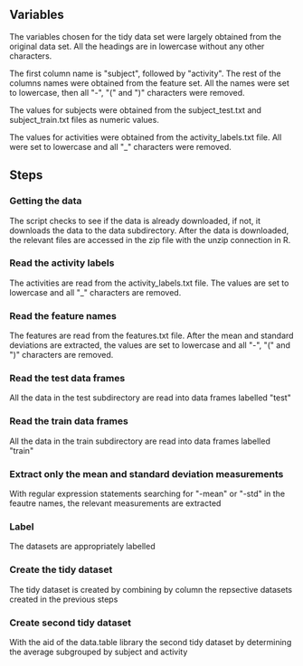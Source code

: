## Variables

The variables chosen for the tidy data set were largely obtained from the original data set. All the headings are in lowercase without any other characters.


The first column name is "subject", followed by "activity". The rest of the columns names were obtained from the feature set. All the names were set to lowercase, then all "-", "(" and ")" characters were removed.

The values for subjects were obtained from the subject_test.txt and subject_train.txt files as numeric values.

The values for activities were obtained from the activity_labels.txt file. All were set to lowercase and all "_" characters were removed.

## Steps

### Getting the data
The script checks to see if the data is already downloaded, if not, it downloads the data to the data subdirectory. After the data is downloaded, the relevant files are accessed in the zip file with the unzip connection in R.

### Read the activity labels
The activities are read from the activity_labels.txt file. The values are set to lowercase and all "_" characters are removed.

### Read the feature names
The features are read from the features.txt file. After the mean and standard deviations are extracted, the values are set to lowercase and all "-", "(" and ")" characters are removed.

### Read the test data frames
All the data in the test subdirectory are read into data frames labelled "test"

### Read the train data frames
All the data in the train subdirectory are read into data frames labelled "train"

### Extract only the mean and standard deviation measurements
With regular expression statements searching for "-mean" or "-std" in the feautre names, the relevant measurements are extracted

### Label 
The datasets are appropriately labelled

### Create the tidy dataset
The tidy dataset is created by combining by column the repsective datasets created in the previous steps

### Create second tidy dataset
With the aid of the data.table library the second tidy dataset by determining the average subgrouped by subject and activity
